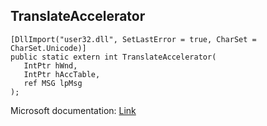 ## TranslateAccelerator

```
[DllImport("user32.dll", SetLastError = true, CharSet = CharSet.Unicode)]
public static extern int TranslateAccelerator(
   IntPtr hWnd,
   IntPtr hAccTable,
   ref MSG lpMsg
);
```

Microsoft documentation: [Link](https://docs.microsoft.com/en-us/windows/win32/api/winuser/nf-winuser-translateacceleratorw)
